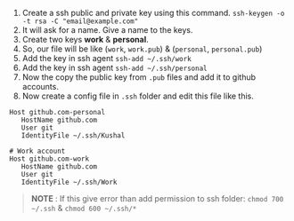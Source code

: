 1. Create a ssh public and private key using this command.
	`ssh-keygen -o -t rsa -C "email@example.com"`
2. It will ask for a name. Give a name to the keys.
3. Create two keys **work** & **personal**.
4. So, our file will be like (`work`, `work.pub`) & (`personal`, `personal.pub`)
5. Add the key in ssh agent `ssh-add ~/.ssh/work`
6. Add the key in ssh agent `ssh-add ~/.ssh/personal`
7. Now the copy the public key from `.pub` files and add it to github accounts.
8. Now create a config file in `.ssh` folder and edit this file like this.
```
Host github.com-personal
   HostName github.com
   User git
   IdentityFile ~/.ssh/Kushal
   
# Work account
Host github.com-work   
   HostName github.com
   User git
   IdentityFile ~/.ssh/Work
```

> **NOTE** : If this give error than add permission to ssh folder: `chmod 700 ~/.ssh` & `chmod 600 ~/.ssh/*` 
